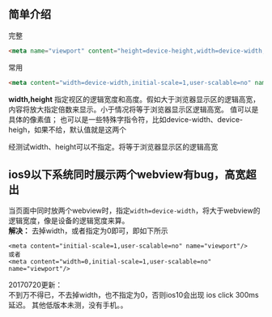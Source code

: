 
## 简单介绍

完整

```html
<meta name="viewport" content="height=device-height,width=device-width,initial-scale=1,maximum-scale=1,minimum-scale=1,user-scalable=no" /> 

```

常用

```html
<meta content="width=device-width,initial-scale=1,user-scalable=no" name="viewport"/>
```

**width,height**
指定视区的逻辑宽度和高度。假如大于浏览器显示区的逻辑高宽，内容将放大指定倍数来显示。小于情况将等于浏览器显示区逻辑高宽。
值可以是具体的像素值；
也可以是一些特殊字指令符，比如device-width、device-heigh，如果不给，默认值就是这两个


经测试width、height可以不指定。将等于浏览器显示区的逻辑高宽

## ios9以下系统同时展示两个webview有bug，高宽超出


当页面中同时放两个webview时，指定`width=device-width`，将大于webview的逻辑宽度，像是设备的逻辑宽度来算。  
**解决：** 去掉width，或者指定为0即可，即如下所示
```
<meta content="initial-scale=1,user-scalable=no" name="viewport"/>
或者
<meta content="width=0,initial-scale=1,user-scalable=no" name="viewport"/>
```
20170720更新：  
不到万不得已，不去掉width，也不指定为0，否则ios10会出现 ios click 300ms延迟。  其他低版本未测，没有手机。。


